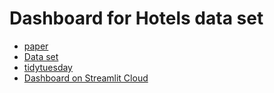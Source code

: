 # Dashboard for Hotels data set

- [paper](https://www.sciencedirect.com/science/article/pii/S2352340918315191)
- [Data set](https://github.com/rfordatascience/tidytuesday/tree/master/data/2020/2020-02-11)
- [tidytuesday](https://github.com/rfordatascience/tidytuesday/tree/master/data/2020/2020-02-11)
- [Dashboard on Streamlit Cloud](https://stdiff-hotels-streamlit-app-m5ge83.streamlit.app/Booking_of_the_Day)